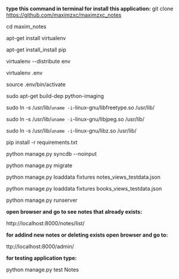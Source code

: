 <b>type this command in terminal for install this application:</b>
git clone https://github.com/maximzxc/maximzxc_notes

cd maxim_notes

apt-get install virtualenv

apt-get install_install pip

virtualenv --distribute env

virtualenv .env

source .env/bin/activate

sudo apt-get build-dep python-imaging

sudo ln -s /usr/lib/`uname -i`-linux-gnu/libfreetype.so /usr/lib/

sudo ln -s /usr/lib/`uname -i`-linux-gnu/libjpeg.so /usr/lib/

sudo ln -s /usr/lib/`uname -i`-linux-gnu/libz.so /usr/lib/

pip install -r requirements.txt

python manage.py syncdb --noinput

python manage.py migrate

python manage.py loaddata fixtures notes_views_testdata.json

python manage.py loaddata fixtures books_views_testdata.json

python manage.py runserver

<b>open browser and go to see notes that already exists:</b>

http://localhost:8000/notes/list/

<b>for addind new notes or deleting exists open browser and go to:</b>

ttp://localhost:8000/admin/

<b>for testing application type:</b>

python manage.py test Notes
